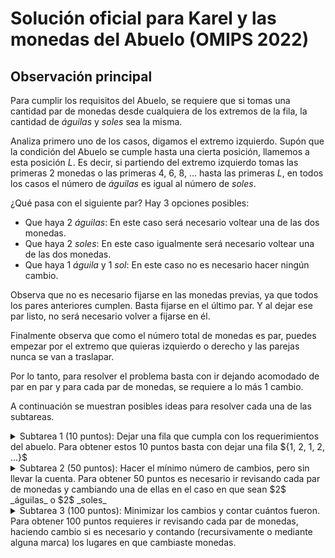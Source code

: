 # Solución oficial para Karel y las monedas del Abuelo (OMIPS 2022)

## Observación principal

Para cumplir los requisitos del Abuelo, se requiere que si tomas una cantidad par de monedas desde cualquiera de los extremos de la fila, la cantidad de _águilas_ y _soles_ sea la misma.

Analiza primero uno de los casos, digamos el extremo izquierdo. Supón que la condición del Abuelo se cumple hasta una cierta posición, llamemos a esta posición $L$. Es decir, si partiendo del extremo izquierdo tomas las primeras $2$ monedas o las primeras $4$, $6$, $8$, ... hasta las primeras $L$, en todos los casos el número de _águilas_ es igual al número de _soles_.

¿Qué pasa con el siguiente par? Hay 3 opciones posibles:

- Que haya $2$ _águilas_: En este caso será necesario voltear una de las dos monedas.
- Que haya $2$ _soles_: En este caso igualmente será necesario voltear una de las dos monedas.
- Que haya $1$ _águila_ y $1$ _sol_: En este caso no es necesario hacer ningún cambio.

Observa que no es necesario fijarse en las monedas previas, ya que todos los pares anteriores cumplen. Basta fijarse en el último par. Y al dejar ese par listo, no será necesario volver a fijarse en él.

Finalmente observa que como el número total de monedas es par, puedes empezar por el extremo que quieras izquierdo o derecho y las parejas nunca se van a traslapar.

Por lo tanto, para resolver el problema basta con ir dejando acomodado de par en par y para cada par de monedas, se requiere a lo más $1$ cambio.

A continuación se muestran posibles ideas para resolver cada una de las subtareas.

<details><summary>Subtarea 1 (10 puntos): Dejar una fila que cumpla con los requerimientos del abuelo.
Para obtener estos 10 puntos basta con dejar una fila ${1, 2, 1, 2, ...}$
</summary>

{{sol_sub_10pts.kp}}

</details>

<details><summary>Subtarea 2 (50 puntos): Hacer el mínimo número de cambios, pero sin llevar la cuenta.
Para obtener 50 puntos es necesario ir revisando cada par de monedas y cambiando una de ellas en el caso en que sean $2$ _águilas_ o $2$ _soles_
</summary>

{{sol_sub_50pts.kp}}

</details>

<details><summary>Subtarea 3 (100 puntos): Minimizar los cambios y contar cuántos fueron.
Para obtener 100 puntos requieres ir revisando cada par de monedas, haciendo cambio si es necesario y contando (recursivamente o mediante alguna marca) los lugares en que cambiaste monedas.
</summary>

{{solution.kp}}

</details>

